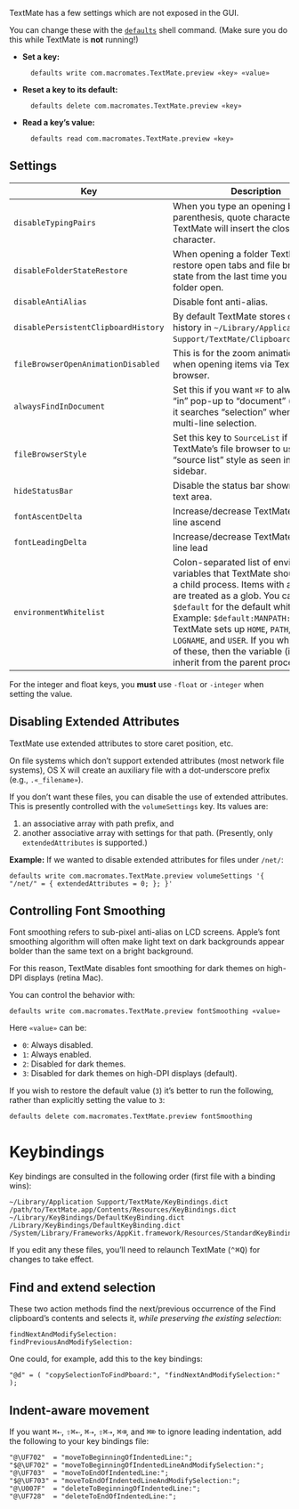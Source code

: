 TextMate has a few settings which are not exposed in the GUI.

You can change these with the [`defaults`](http://developer.apple.com/documentation/Darwin/Reference/ManPages/man1/defaults.1.html) shell command. (Make sure you do this while TextMate is **not** running!)

- **Set a key:**

		defaults write com.macromates.TextMate.preview «key» «value»

- **Reset a key to its default:**

		defaults delete com.macromates.TextMate.preview «key»

- **Read a key’s value:**

		defaults read com.macromates.TextMate.preview «key»


## Settings

| Key           | Description  | Type  |
| ------------- | ------------ | ----- |
| `disableTypingPairs`                | When you type an opening brace, parenthesis, quote character, or similar, TextMate will insert the closing character. | boolean |
| `disableFolderStateRestore`         | When opening a folder TextMate will restore open tabs and file browser state from the last time you had this folder open. | boolean |
| `disableAntiAlias`                  | Disable font anti-alias. | boolean |
| `disablePersistentClipboardHistory` | By default TextMate stores clipboard history in `~/Library/Application Support/TextMate/ClipboardHistory.db`. | boolean |
| `fileBrowserOpenAnimationDisabled`  | This is for the zoom animation shown when opening items via TextMate’s file browser. | boolean |
| `alwaysFindInDocument `             | Set this if you want <kbd>⌘F</kbd> to always set the “in” pop-up to “document” (by default it searches “selection” when there is a multi-line selection. | boolean |
| `fileBrowserStyle`                  | Set this key to `SourceList` if you want TextMate’s file browser to use the “source list” style as seen in Finder’s sidebar. | string |
| `hideStatusBar`                     | Disable the status bar shown below the text area. | boolean |
| `fontAscentDelta`                   | Increase/decrease TextMate’s default line ascend | float or integer |
| `fontLeadingDelta`                  | Increase/decrease TextMate’s default line lead   | float or integer |
| `environmentWhitelist`              | Colon-separated list of environment variables that TextMate should pass to a child process. Items with an asterisk are treated as a glob. You can use `$default` for the default whitelist. Example: `$default:MANPATH:*EDITOR`. TextMate sets up `HOME`, `PATH`, `TMPDIR`, `LOGNAME`, and `USER`. If you whitelist any of these, then the variable (if set) will inherit from the parent process instead. | string |

For the integer and float keys, you **must** use `-float` or `-integer` when setting the value.

## Disabling Extended Attributes

TextMate use extended attributes to store caret position, etc.

On file systems which don’t support extended attributes (most network file systems), OS X will create an auxiliary file with a dot-underscore prefix (e.g., `.«_filename»`).

If you don’t want these files, you can disable the use of extended attributes. This is presently controlled with the `volumeSettings` key. Its values are:

1. an associative array with path prefix, and 
2. another associative array with settings for that path. (Presently, only `extendedAttributes` is supported.)

**Example:** If we wanted to disable extended attributes for files under `/net/`:

    defaults write com.macromates.TextMate.preview volumeSettings '{ "/net/" = { extendedAttributes = 0; }; }'


## Controlling Font Smoothing

Font smoothing refers to sub-pixel anti-alias on LCD screens. Apple’s font smoothing algorithm will often make light text on dark backgrounds appear bolder than the same text on a bright background.

For this reason, TextMate disables font smoothing for dark themes on high-DPI displays (retina Mac).

You can control the behavior with:

	defaults write com.macromates.TextMate.preview fontSmoothing «value»

Here `«value»` can be:

 * `0`: Always disabled.
 * `1`: Always enabled.
 * `2`: Disabled for dark themes.
 * `3`: Disabled for dark themes on high-DPI displays (default).

If you wish to restore the default value (`3`) it’s better to run the following, rather than explicitly setting the value to `3`:

	defaults delete com.macromates.TextMate.preview fontSmoothing


# Keybindings

Key bindings are consulted in the following order (first file with a binding wins):

	~/Library/Application Support/TextMate/KeyBindings.dict
	/path/to/TextMate.app/Contents/Resources/KeyBindings.dict
	~/Library/KeyBindings/DefaultKeyBinding.dict
	/Library/KeyBindings/DefaultKeyBinding.dict
	/System/Library/Frameworks/AppKit.framework/Resources/StandardKeyBinding.dict

If you edit any these files, you’ll need to relaunch TextMate (<kbd>⌃⌘Q</kbd>) for changes to take effect.


## Find and extend selection

These two action methods find the next/previous occurrence of the Find clipboard’s contents and selects it, *while preserving the existing selection*:

	findNextAndModifySelection:
	findPreviousAndModifySelection:

One could, for example, add this to the key bindings:

	"@d" = ( "copySelectionToFindPboard:", "findNextAndModifySelection:" );


## Indent-aware movement

If you want <kbd>⌘⇠</kbd>, <kbd>⇧⌘⇠</kbd>, <kbd>⌘⇢</kbd>, <kbd>⇧⌘⇢</kbd>, <kbd>⌘⌫</kbd>, and <kbd>⌘⌦</kbd> to ignore leading indentation, add the following to your key bindings file:

	"@\UF702"  = "moveToBeginningOfIndentedLine:";
	"$@\UF702" = "moveToBeginningOfIndentedLineAndModifySelection:";
	"@\UF703"  = "moveToEndOfIndentedLine:";
	"$@\UF703" = "moveToEndOfIndentedLineAndModifySelection:";
	"@\U007F"  = "deleteToBeginningOfIndentedLine:";
	"@\UF728"  = "deleteToEndOfIndentedLine:";
